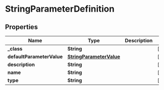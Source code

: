 
# StringParameterDefinition

## Properties
Name | Type | Description | Notes
------------ | ------------- | ------------- | -------------
**_class** | **String** |  |  [optional]
**defaultParameterValue** | [**StringParameterValue**](StringParameterValue.md) |  |  [optional]
**description** | **String** |  |  [optional]
**name** | **String** |  |  [optional]
**type** | **String** |  |  [optional]



